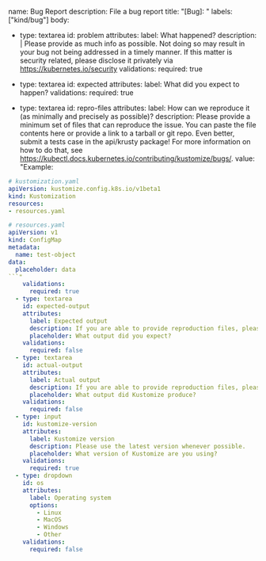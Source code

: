 name: Bug Report
description: File a bug report
title: "[Bug]: "
labels: ["kind/bug"]
body:
  - type: textarea
    id: problem
    attributes:
      label: What happened?
      description: |
        Please provide as much info as possible. Not doing so may result in your bug not being addressed in a timely manner.
        If this matter is security related, please disclose it privately via https://kubernetes.io/security
    validations:
      required: true

  - type: textarea
    id: expected
    attributes:
      label: What did you expect to happen?
    validations:
      required: true

  - type: textarea
    id: repro-files
    attributes:
      label: How can we reproduce it (as minimally and precisely as possible)?
      description: Please provide a minimum set of files that can reproduce the issue. You can paste the file contents here or provide a link to a tarball or git repo. Even better, submit a tests case in the api/krusty package! For more information on how to do that, see https://kubectl.docs.kubernetes.io/contributing/kustomize/bugs/.
      value: "Example:
```yaml
# kustomization.yaml
apiVersion: kustomize.config.k8s.io/v1beta1
kind: Kustomization
resources:
- resources.yaml
```

```yaml
# resources.yaml
apiVersion: v1
kind: ConfigMap
metadata:
  name: test-object
data:
  placeholder: data
```"
    validations:
      required: true  
  - type: textarea
    id: expected-output
    attributes:
      label: Expected output
      description: If you are able to provide reproduction files, please include the output you expect here.
      placeholder: What output did you expect?
    validations:
      required: false
  - type: textarea
    id: actual-output
    attributes:
      label: Actual output
      description: If you are able to provide reproduction files, please include the output they currently produce here.
      placeholder: What output did Kustomize produce?
    validations:
      required: false
  - type: input
    id: kustomize-version
    attributes:
      label: Kustomize version
      description: Please use the latest version whenever possible.
      placeholder: What version of Kustomize are you using?
    validations:
      required: true
  - type: dropdown
    id: os
    attributes:
      label: Operating system
      options:
        - Linux
        - MacOS
        - Windows
        - Other
    validations:
      required: false
